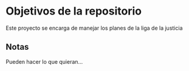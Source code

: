 # Objetivos de la repositorio

Este proyecto se encarga de manejar los planes de la liga de la justicia


## Notas
Pueden hacer lo que quieran...
#
